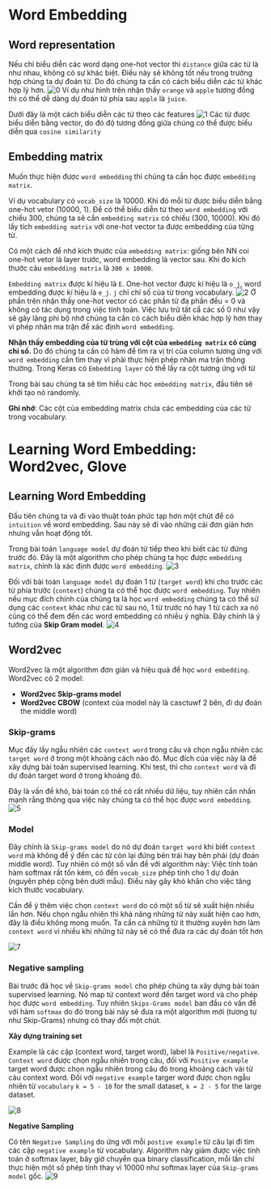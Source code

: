 # Word Embedding

## Word representation
Nếu chỉ biểu diễn các word dạng one-hot vector thì `distance` giữa các từ là như nhau, không có sự khác biệt. Điều này sẽ không tốt nếu trong trường hợp chúng ta dự đoán từ. Do đó chúng ta cần có cách biểu diễn các từ khác hợp lý hơn.
![0](images/WordEmbedding/0.png)
Ví dụ như hình trên nhận thấy `orange` và `apple` tương đồng thì có thể dễ dàng dự đoán từ phía sau `apple` là `juice`.

Dưới đây là một cách biểu diễn các từ theo các features
![1](images/WordEmbedding/1.png)
Các từ được biểu diễn bằng vector, do đó độ tương đồng giữa chúng có thể được biểu diễn qua `cosine similarity`

## Embedding matrix

Muốn thực hiện được `word embedding` thì chúng ta cần học được `embedding matrix`.

Ví dụ vocabulary có `vocab_size` là 10000. Khi đó mỗi từ được biểu diễn bằng one-hot vetor (10000, 1). Để có thể biểu diễn từ theo `word embedding` với chiều 300, chúng ta sẽ cần `embedding matrix` có chiều (300, 10000). Khi đó lấy tích `embedding matrix` với one-hot vector ta được embedding của từng từ. 

Có một cách để nhớ kích thước của `embedding matrix`: giống bên NN coi one-hot vetor là layer trước, word embedding là vector sau. Khi đo kích thước cảu `embedding matrix` là `300 x 10000`.

`Embedding matrix` được kí hiệu là `E`. One-hot vector được kí hiệu là `o_j`, word embedding được kí hiệu là `e_j`. `j` chỉ chỉ số của từ trong vocabulary.
![2](images/WordEmbedding/2.png)
Ở phần trên nhận thấy one-hot vector có các phần tử đa phần đều = 0 và không có tác dụng trong việc tính toán. Việc lưu trữ tất cẩ các số 0 như vậy sẽ gây lãng phí bộ nhớ chúng ta cần có cách biểu diễn khác hợp lý hơn thay vì phép nhân ma trận để xác định `word embedding`.

**Nhận thấy embedding của từ trùng với cột của `embedding matrix` có cùng chỉ số.** Do đó chúng ta cần có hàm để tìm ra vị trí của column tương ứng với `word embedding` cần tìm thay vì phải thực hiện phép nhân ma trận thông thường. Trong Keras có `Embedding layer` có thể lấy ra cột tương ứng với từ

Trong bài sau chúng ta sẽ tìm hiểu các học `embedding matrix`, đầu tiên sẽ khởi tạo nó randomly.

**Ghi nhớ**: Các cột của  embedding matrix chứa các embedding của các từ trong vocabulary.

# Learning Word Embedding: Word2vec, Glove
## Learning Word Embedding
Đầu tiên chúng ta và đi vào thuật toán phức tạp hơn một chút để có `intuition` về word embedding. Sau này sẽ đi vào những cái đơn giản hơn nhưng vẫn hoạt động tốt. 

Trong bài toán `language model` dự đoán từ tiếp theo khi biết các từ đứng trước đó. Đây là một algorithm cho phép chúng ta học được `embedding matrix`, chính là xác định được `word embedding`. 
![3](images/WordEmbedding/3.png)

Đối với bài toán `language model` dự đoán 1 từ (`target word`) khi cho trước các từ phía trước (`context`) chúng ta có thể học được `word embedding`. Tuy nhiên nếu mục đích chính của chúng ta là học `word embedding` chúng ta có thể sử dụng các `context` khác như các từ sau nó, 1 từ trước nó hay 1 từ cách xa nó cũng có thể đem đến các word embedding có nhiều ý nghĩa. Đây chính là ý tưởng của **Skip Gram model**.
![4](images/WordEmbedding/4.png)

## Word2vec
Word2vec là một algorithm đơn giản và hiệu quả để học `word embedding`. 
Word2vec có 2 model:
- **Word2vec Skip-grams model**
- **Word2vec CBOW** (context của model này là casctuwf 2 bên, đi dự đoán the middle word)

### **Skip-grams**

Mục đấy lấy ngẫu nhiên các `context word` trong câu và chọn ngẫu nhiên các `target word` ở trong một khoảng cách  nào đó. Mục đích của việc này là để xây dựng bài toán supervised learning. Khi test, thì cho `context word` và đi dự đoán target word ở trong khoảng đó.

Đây là vấn đề khó, bài toán có thế có rất nhiều dữ liệu, tuy nhiên cần nhấn mạnh rằng thông qua việc này chúng ta có thể học được `word embedding`.
![5](images/WordEmbedding/5.png)

### **Model**

Đây chính là `Skip-grams model` do nó dự đoán `target word` khi biết `context word` mà không để ý đến các từ còn lại đứng bên trái hay bên phải (dự đoán middle word).
Tuy nhiên có một số vấn đề với algorithm này: Việc tính toán hàm softmax rất tốn kém, có đến `vocab_size` phép tính cho 1 dự đoán (nguyên phép cộng bên dưới mẫu). Điều này gây khó khăn cho việc tăng kích thước vocabulary.

Cần để ý thêm việc chọn `context word` do có một số từ sẽ xuất hiện nhiều lần hơn. Nếu chọn ngẫu nhiên thì khả năng những từ này xuất hiện cao hơn, đây là điều không mong muốn. Ta cần cả những từ ít thường xuyên hơn làm `context word` vì nhiều khi những từ này sẽ có thể đưa ra các dự đoán tốt hơn

![7](images/WordEmbedding/7.png)

### Negative sampling 

Bài trước đã học về `Skip-grams model` cho phép chúng ta xây dựng bài toán supervised learning. Nó map từ context word đến target word và cho phép học được `word embedding`. Tuy nhiên `Skips-Grams model` ban đầu có vấn đề với hàm `softmax` do đó trong bài này sẽ đưa ra một algorithm mới (tương tự như Skip-Grams) nhưng có thay đổi một chút.

**Xây dựng training set**

Example là các cặp (context word, target word), label là `Positive/negative`. `Context word` được chọn ngẫu nhiên trong câu, đối với `Positive example` target word được chọn ngẫu nhiên trong câu đó trong khoảng cách vài từ cảu context word. Đối với `negative example` targer word được chọn ngẫu nhiên từ `vocabulary` `k = 5 - 10` for the small dataset, `k = 2 - 5` for the large dataset. 

![8](images/WordEmbedding/8.png)

**Negative Sampling**

Có tên `Negative Sampling` do ứng với mỗi `postive example` từ câu lại đi tìm các cặp `negative example` từ vocabulary. Algorithm này giảm được việc tính toán ở softmax layer, bây giờ chuyển qua binary classification, mỗi lần chỉ thực hiện một số phép tính thay vì 10000 như softmax layer của `Skip-grams model` gốc.
![9](images/WordEmbedding/9.png)